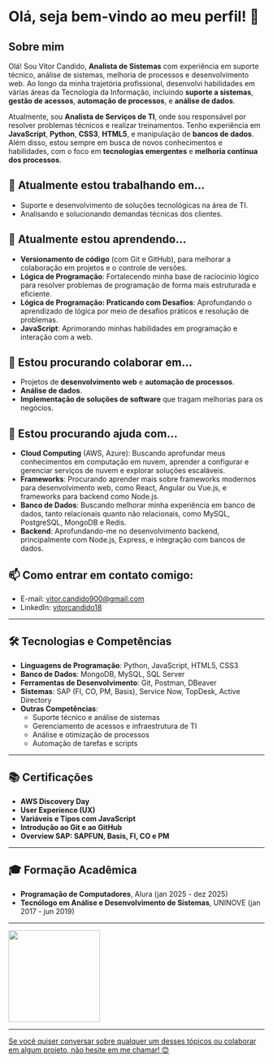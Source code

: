 # Olá, seja bem-vindo ao meu perfil! 👋

## Sobre mim

Olá! Sou Vitor Candido, **Analista de Sistemas** com experiência em suporte técnico, análise de sistemas, melhoria de processos e desenvolvimento web. Ao longo da minha trajetória profissional, desenvolvi habilidades em várias áreas da Tecnologia da Informação, incluindo **suporte a sistemas**, **gestão de acessos**, **automação de processos**, e **análise de dados**.

Atualmente, sou **Analista de Serviços de TI**, onde sou responsável por resolver problemas técnicos e realizar treinamentos. Tenho experiência em **JavaScript**, **Python**, **CSS3**, **HTML5**, e manipulação de **bancos de dados**. Além disso, estou sempre em busca de novos conhecimentos e habilidades, com o foco em **tecnologias emergentes** e **melhoria contínua dos processos**.

## 🔭 Atualmente estou trabalhando em...
- Suporte e desenvolvimento de soluções tecnológicas na área de TI.
- Analisando e solucionando demandas técnicas dos clientes.

## 🌱 Atualmente estou aprendendo...
- **Versionamento de código** (com Git e GitHub), para melhorar a colaboração em projetos e o controle de versões.
- **Lógica de Programação**: Fortalecendo minha base de raciocínio lógico para resolver problemas de programação de forma mais estruturada e eficiente.
- **Lógica de Programação: Praticando com Desafios**: Aprofundando o aprendizado de lógica por meio de desafios práticos e resolução de problemas.
- **JavaScript**: Aprimorando minhas habilidades em programação e interação com a web.


## 👯 Estou procurando colaborar em...
- Projetos de **desenvolvimento web** e **automação de processos**.
- **Análise de dados**.
- **Implementação de soluções de software** que tragam melhorias para os negócios.

## 🤔 Estou procurando ajuda com...
- **Cloud Computing** (AWS, Azure): Buscando aprofundar meus conhecimentos em computação em nuvem, aprender a configurar e gerenciar serviços de nuvem e explorar soluções escaláveis.
- **Frameworks**: Procurando aprender mais sobre frameworks modernos para desenvolvimento web, como React, Angular ou Vue.js, e frameworks para backend como Node.js.
- **Banco de Dados**: Buscando melhorar minha experiência em banco de dados, tanto relacionais quanto não relacionais, como MySQL, PostgreSQL, MongoDB e Redis.
- **Backend**: Aprofundando-me no desenvolvimento backend, principalmente com Node.js, Express, e integração com bancos de dados.

## 📫 Como entrar em contato comigo:
- E-mail: [vitor.candido900@gmail.com](mailto:vitor.candido900@gmail.com)
- LinkedIn: [vitorcandido18](https://www.linkedin.com/in/vitorcandido18/)

---

## 🛠️ Tecnologias e Competências

- **Linguagens de Programação**: Python, JavaScript, HTML5, CSS3
- **Banco de Dados**: MongoDB, MySQL, SQL Server
- **Ferramentas de Desenvolvimento**: Git, Postman, DBeaver
- **Sistemas**: SAP (FI, CO, PM, Basis), Service Now, TopDesk, Active Directory
- **Outras Competências**:
  - Suporte técnico e análise de sistemas
  - Gerenciamento de acessos e infraestrutura de TI
  - Análise e otimização de processos
  - Automação de tarefas e scripts

---

## 📚 Certificações

- **AWS Discovery Day**
- **User Experience (UX)**
- **Variáveis e Tipos com JavaScript**
- **Introdução ao Git e ao GitHub**
- **Overview SAP: SAPFUN, Basis, FI, CO e PM**

---

## 🎓 Formação Acadêmica

- **Programação de Computadores**, Alura (jan 2025 - dez 2025)
- **Tecnólogo em Análise e Desenvolvimento de Sistemas**, UNINOVE (jan 2017 - jun 2019)

---

<div>
  <a href="https://github.com/VitorCand18">
    <img loading="lazy" height="180em" src="https://github-readme-stats.vercel.app/api/top-langs/?username=VitorCand18&layout=compact&langs_count=7&theme=dracula"/>
    <!--<img loading="lazy" height="180em" src="https://github-readme-stats.vercel.app/api?username=VitorCand18&show_icons=true&theme=dracula&include_all_commits=true&count_private=true"/>
  </a>-->
</div>

---


Se você quiser conversar sobre qualquer um desses tópicos ou colaborar em algum projeto, não hesite em me chamar! 😊
